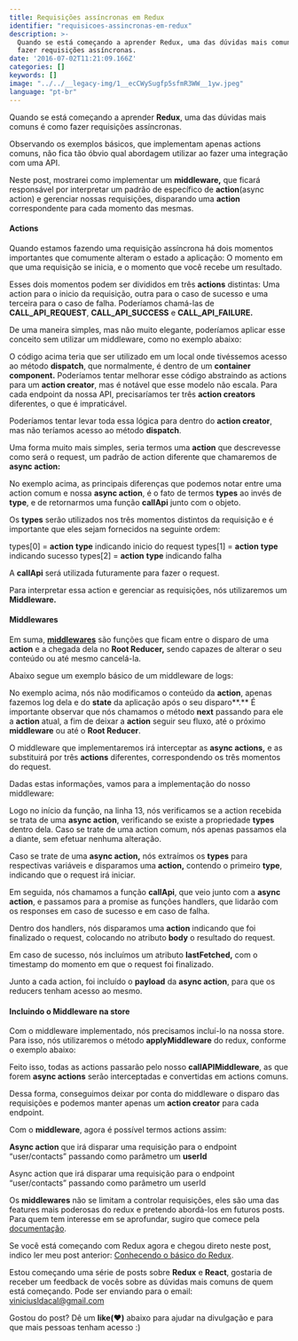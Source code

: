 ```yaml
---
title: Requisições assíncronas em Redux
identifier: "requisicoes-assincronas-em-redux"
description: >-
  Quando se está começando a aprender Redux, uma das dúvidas mais comuns é como
  fazer requisições assíncronas.
date: '2016-07-02T11:21:09.166Z'
categories: []
keywords: []
image: "../../__legacy-img/1__ecCWySugfp5sfmR3WW__1yw.jpeg"
language: "pt-br"
---
```


Quando se está começando a aprender **Redux**, uma das dúvidas mais comuns é como fazer requisições assíncronas.

Observando os exemplos básicos, que implementam apenas actions comuns, não fica tão óbvio qual abordagem utilizar ao fazer uma integração com uma API.

Neste post, mostrarei como implementar um **middleware,** que ficará responsável por interpretar um padrão de específico de **action**(async action) e gerenciar nossas requisições, disparando uma **action** correspondente para cada momento das mesmas.

#### Actions

Quando estamos fazendo uma requisição assíncrona há dois momentos importantes que comumente alteram o estado a aplicação: O momento em que uma requisição se inicia, e o momento que você recebe um resultado.

Esses dois momentos podem ser divididos em três **actions** distintas: Uma action para o inicio da requisição, outra para o caso de sucesso e uma terceira para o caso de falha. Poderíamos chamá-las de **CALL\_API\_REQUEST**, **CALL\_API\_SUCCESS** e **CALL\_API\_FAILURE.**

De uma maneira simples, mas não muito elegante, poderíamos aplicar esse conceito sem utilizar um middleware, como no exemplo abaixo:

O código acima teria que ser utilizado em um local onde tivéssemos acesso ao método **dispatch**, que normalmente, é dentro de um **container component.** Poderíamos tentar melhorar esse código abstraindo as actions para um **action creator**, mas é notável que esse modelo não escala. Para cada endpoint da nossa API, precisaríamos ter três **action creators** diferentes, o que é impraticável.

Poderíamos tentar levar toda essa lógica para dentro do **action creator**, mas não teríamos acesso ao método **dispatch**.

Uma forma muito mais simples, seria termos uma **action** que descrevesse como será o request, um padrão de action diferente que chamaremos de **async action:**

No exemplo acima, as principais diferenças que podemos notar entre uma action comum e nossa **async action**, é o fato de termos **types** ao invés de **type**, e de retornarmos uma função **callApi** junto com o objeto.

Os **types** serão utilizados nos três momentos distintos da requisição e é importante que eles sejam fornecidos na seguinte ordem:

types\[0\] = **action** **type** indicando inicio do request
types\[1\] = **action** **type** indicando sucesso
types\[2\] = **action** **type** indicando falha

A **callApi** será utilizada futuramente para fazer o request.

Para interpretar essa action e gerenciar as requisições, nós utilizaremos um **Middleware.**

#### **Middlewares**

Em suma, [**middlewares**](http://redux.js.org/docs/advanced/Middleware.html) são funções que ficam entre o disparo de uma **action** e a chegada dela no **Root Reducer,** sendo capazes de alterar o seu conteúdo ou até mesmo cancelá-la.

Abaixo segue um exemplo básico de um middleware de logs:

No exemplo acima, nós não modificamos o conteúdo da **action**, apenas fazemos log dela e do **state** da aplicação após o seu disparo**.** É importante observar que nós chamamos o método **next** passando para ele a **action** atual, a fim de deixar a **action** seguir seu fluxo, até o próximo **middleware** ou até o **Root Reducer**.

O middleware que implementaremos irá interceptar as **async actions,** e as substituirá por três **actions** diferentes, correspondendo os três momentos do request.

Dadas estas informações, vamos para a implementação do nosso middleware:

Logo no início da função, na linha 13, nós verificamos se a action recebida se trata de uma **async action**, verificando se existe a propriedade **types** dentro dela. Caso se trate de uma action comum, nós apenas passamos ela a diante, sem efetuar nenhuma alteração.

Caso se trate de uma **async action,** nós extraímos os **types** para respectivas variáveis e disparamos uma **action,** contendo o primeiro **type**, indicando que o request irá iniciar.

Em seguida, nós chamamos a função **callApi**, que veio junto com a **async action**, e passamos para a promise as funções handlers, que lidarão com os responses em caso de sucesso e em caso de falha.

Dentro dos handlers, nós disparamos uma **action** indicando que foi finalizado o request, colocando no atributo **body** o resultado do request.

Em caso de sucesso, nós incluímos um atributo **lastFetched,** com o timestamp do momento em que o request foi finalizado.

Junto a cada action, foi incluído o **payload** da **async action**, para que os reducers tenham acesso ao mesmo.

#### Incluindo o Middleware na store

Com o middleware implementado, nós precisamos incluí-lo na nossa store. Para isso, nós utilizaremos o método **applyMiddleware** do redux, conforme o exemplo abaixo:

Feito isso, todas as actions passarão pelo nosso **callAPIMiddleware**, as que forem **async actions** serão interceptadas e convertidas em actions comuns.

Dessa forma, conseguimos deixar por conta do middleware o disparo das requisições e podemos manter apenas um **action creator** para cada endpoint.

Com o **middleware**, agora é possível termos actions assim:

**Async action** que irá disparar uma requisição para o endpoint “user/contacts” passando como parâmetro um **userId**

Async action que irá disparar uma requisição para o endpoint “user/contacts” passando como parâmetro um userId

Os **middlewares** não se limitam a controlar requisições, eles são uma das features mais poderosas do redux e pretendo abordá-los em futuros posts. Para quem tem interesse em se aprofundar, sugiro que comece pela [documentação](http://redux.js.org/docs/advanced/Middleware.html).

Se você está começando com Redux agora e chegou direto neste post, indico ler meu post anterior: [Conhecendo o básico do Redux](https://medium.com/coderockr-way/conhecendo-o-b%C3%A1sico-do-redux-7315bcf09cef#.fdvpjz4g3).

Estou começando uma série de posts sobre **Redux** e **React**, gostaria de receber um feedback de vocês sobre as dúvidas mais comuns de quem está começando. Pode ser enviando para o email: [viniciusldacal@gmail.com](mailto:viniciusldacal@gmail.com)

Gostou do post? Dê um **like(**❤**)** abaixo para ajudar na divulgação e para que mais pessoas tenham acesso :)
